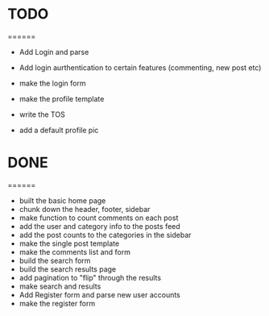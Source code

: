 # TODO
======

* Add Login and parse
* Add login aurthentication to certain features (commenting, new post etc)

* make the login form
* make the profile template
* write the TOS
* add a default profile pic

# DONE
======
* built the basic home page
* chunk down the header, footer, sidebar
* make function to count comments on each post
* add the user and category info to the posts feed
* add the post counts to the categories in the sidebar
* make the single post template
* make the comments list and form
* build the search form
* build the search results page
* add pagination to "flip" through the results
* make search and results
* Add Register form and parse new user accounts
* make the register form